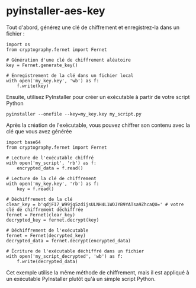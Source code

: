 # pyinstaller-aes-key

Tout d'abord, générez une clé de chiffrement et enregistrez-la dans un fichier :

```
import os
from cryptography.fernet import Fernet

# Génération d'une clé de chiffrement aléatoire
key = Fernet.generate_key()

# Enregistrement de la clé dans un fichier local
with open('my_key.key', 'wb') as f:
    f.write(key)
```
Ensuite, utilisez PyInstaller pour créer un exécutable à partir de votre script Python

```
pyinstaller --onefile --key=my_key.key my_script.py
```

Après la création de l'exécutable, vous pouvez chiffrer son contenu avec la clé que vous avez générée

```
import base64
from cryptography.fernet import Fernet

# Lecture de l'exécutable chiffré
with open('my_script', 'rb') as f:
    encrypted_data = f.read()

# Lecture de la clé de chiffrement
with open('my_key.key', 'rb') as f:
    key = f.read()

# Déchiffrement de la clé
clear_key = b'qdjFI7_W99jq5zdijsULNH4L1WOJYB9YATsa9ZhcaQU=' # votre clé de chiffrement déchiffrée
fernet = Fernet(clear_key)
decrypted_key = fernet.decrypt(key)

# Déchiffrement de l'exécutable
fernet = Fernet(decrypted_key)
decrypted_data = fernet.decrypt(encrypted_data)

# Écriture de l'exécutable déchiffré dans un fichier
with open('my_script_decrypted', 'wb') as f:
    f.write(decrypted_data)
```
Cet exemple utilise la même méthode de chiffrement, mais il est appliqué à un exécutable PyInstaller plutôt qu'à un simple script Python.
